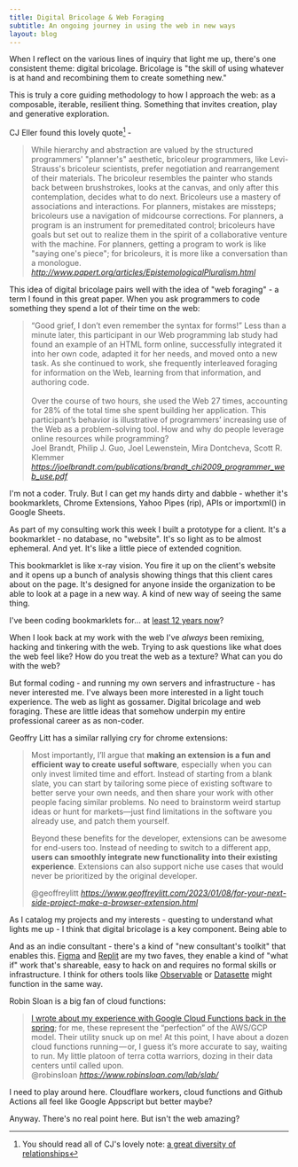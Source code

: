 ```yaml
---
title: Digital Bricolage & Web Foraging
subtitle: An ongoing journey in using the web in new ways
layout: blog
---
```


When I reflect on the various lines of inquiry that light me up, there's one consistent theme: digital bricolage. Bricolage is "the skill of using whatever is at hand and recombining them to create something new."

This is truly a core guiding methodology to how I approach the web: as a composable, iterable, resilient thing. Something that invites creation, play and generative exploration.

CJ Eller found this lovely quote[^cj] - 

[^cj]: You should read all of CJ's lovely note: [a great diversity of relationships](https://blog.cjeller.site/a-great-diversity-of-relationships)

<blockquote class="quoteback" darkmode="" data-title="Epistemological%20Pluralism%20and%20the%20Revaluation%20of%20the%20Concrete" data-author="Sherry Turkle and Seymour Papert" cite="http://www.papert.org/articles/EpistemologicalPluralism.html">
While hierarchy and abstraction are valued by the structured programmers' "planner's" aesthetic, bricoleur programmers, like Levi-Strauss's bricoleur scientists, prefer negotiation and rearrangement of their materials. The bricoleur resembles the painter who stands back between brushstrokes, looks at the canvas, and only after this contemplation, decides what to do next. Bricoleurs use a mastery of associations and interactions. For planners, mistakes are missteps; bricoleurs use a navigation of midcourse corrections. For planners, a program is an instrument for premeditated control; bricoleurs have goals but set out to realize them in the spirit of a collaborative venture with the machine. For planners, getting a program to work is like "saying one's piece"; for bricoleurs, it is more like a conversation than a monologue.
<footer> <cite><a href="http://www.papert.org/articles/EpistemologicalPluralism.html">http://www.papert.org/articles/EpistemologicalPluralism.html</a></cite></footer>
</blockquote>
<script note="" src="https://cdn.jsdelivr.net/gh/Blogger-Peer-Review/quotebacks@1/quoteback.js"></script>

This idea of digital bricolage pairs well with the idea of "web foraging" - a term I found in this great paper. When you ask programmers to code something they spend a lot of their time on the web:

<blockquote class="quoteback" darkmode="" data-title="Two Studies of Opportunistic Programming: Interleaving Web Foraging, Learning, and Writing Code" data-author="Joel Brandt, Philip J. Guo, Joel Lewenstein, Mira Dontcheva, Scott R. Klemmer" cite="https://joelbrandt.com/publications/brandt_chi2009_programmer_web_use.pdf">
“Good grief, I don’t even remember the syntax for forms!”
Less than a minute later, this participant in our Web programming lab study had found an example of an HTML form
online, successfully integrated it into her own code, adapted
it for her needs, and moved onto a new task.&nbsp;<span>As she continued to work, she frequently interleaved foraging for information on the Web, learning from that information, and
authoring code.</span><div><span><br></span></div><div><span>Over the course of two hours, she used the
Web 27 times, accounting for 28% of the total time she spent
building her application. This participant’s behavior is illustrative of programmers’ increasing use of the Web as a
problem-solving tool. How and why do people leverage online resources while programming?</span></div>
<footer>Joel Brandt, Philip J. Guo, Joel Lewenstein, Mira Dontcheva, Scott R. Klemmer<cite> <a href="https://joelbrandt.com/publications/brandt_chi2009_programmer_web_use.pdf">https://joelbrandt.com/publications/brandt_chi2009_programmer_web_use.pdf</a></cite></footer>
</blockquote><script note="" src="https://cdn.jsdelivr.net/gh/Blogger-Peer-Review/quotebacks@1/quoteback.js"></script>

I'm not a coder. Truly. But I can get my hands dirty and dabble - whether it's bookmarklets, Chrome Extensions, Yahoo Pipes (rip), APIs or importxml() in Google Sheets.

As part of my consulting work this week I built a prototype for a client. It's a bookmarklet - no database, no "website". It's so light as to be almost ephemeral. And yet. It's like a little piece of extended cognition.

This bookmarklet is like x-ray vision. You fire it up on the client's website and it opens up a bunch of analysis showing things that this client cares about on the page. It's designed for anyone inside the organization to be able to look at a page in a new way. A kind of new way of seeing the same thing.

I've been coding bookmarklets for... at [least 12 years now](https://moz.com/blog/some-nifty-seo-bookmarklets-to-make-you-more-efficient)? 

When I look back at my work with the web I've *always* been remixing, hacking and tinkering with the web. Trying to ask questions like what does the web feel like? How do you treat the web as a texture? What can you do with the web?

But formal coding - and running my own servers and infrastructure - has never interested me. I've always been more interested in a light touch experience. The web as light as gossamer. Digital bricolage and web foraging. These are little ideas that somehow underpin my entire professional career as as non-coder.

Geoffry Litt has a similar rallying cry for chrome extensions:

<blockquote class="quoteback" darkmode="" data-title="For%20your%20next%20side%20project%2C%20make%20a%20browser%20extension" data-author="@geoffreylitt" cite="https://www.geoffreylitt.com/2023/01/08/for-your-next-side-project-make-a-browser-extension.html">
<p>Most importantly, I’ll argue that  <strong>making an extension is a fun and efficient way to create useful software</strong>, especially when you can only invest limited time and effort. Instead of starting from a blank slate, you can start by tailoring some piece of existing software to better serve your own needs, and then share your work with other people facing similar problems. No need to brainstorm weird startup ideas or hunt for markets—just find limitations in the software you already use, and patch them yourself.</p>

<p>Beyond these benefits for the developer, extensions can be awesome for end-users too. Instead of needing to switch to a different app, <strong>users can smoothly integrate new functionality into their existing experience</strong>. Extensions can also support niche use cases that would never be prioritized by the original developer.</p>
<footer>@geoffreylitt <cite><a href="https://www.geoffreylitt.com/2023/01/08/for-your-next-side-project-make-a-browser-extension.html">https://www.geoffreylitt.com/2023/01/08/for-your-next-side-project-make-a-browser-extension.html</a></cite></footer>
</blockquote>
<script note="" src="https://cdn.jsdelivr.net/gh/Blogger-Peer-Review/quotebacks@1/quoteback.js"></script>

As I catalog my projects and my interests - questing to understand what lights me up - I think that digital bricolage is a key component. Being able to 

And as an indie consultant - there's a kind of "new consultant's toolkit" that enables this. [Figma](https://www.figma.com/) and [Replit](https://replit.com/) are my two faves, they enable a kind of "what if" work that's shareable, easy to hack on and requires no formal skills or infrastructure. I think for others tools like [Observable](https://observablehq.com/) or [Datasette](https://datasette.io/) might function in the same way.

Robin Sloan is a big fan of cloud functions:

<blockquote class="quoteback" darkmode="" data-title="The%20slab%20and%20the%20permacomputer" data-author="@robinsloan" cite="https://www.robinsloan.com/lab/slab/">
<a href="https://www.robinsloan.com/archive/cloud-study/" target="_blank" rel="noopener">I&nbsp;wrote about my experience with Google Cloud Functions back in the spring</a>; for me, these represent the “perfection” of the AWS/GCP model. Their utility snuck up on me! At this point, I&nbsp;have about a dozen cloud functions running — or, I&nbsp;guess it’s more accurate to say, waiting to run. My little platoon of terra cotta warriors, dozing in their data centers until called&nbsp;upon.
<footer>@robinsloan <cite><a href="https://www.robinsloan.com/lab/slab/">https://www.robinsloan.com/lab/slab/</a></cite></footer>
</blockquote>
<script note="" src="https://cdn.jsdelivr.net/gh/Blogger-Peer-Review/quotebacks@1/quoteback.js"></script>

I need to play around here. Cloudflare workers, cloud functions and Github Actions all feel like Google Appscript but better maybe?

Anyway. There's no real point here. But isn't the web amazing?